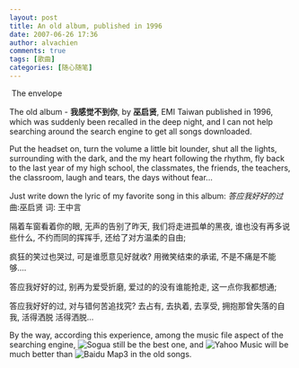 ```yaml
---
layout: post
title: An old album, published in 1996
date: 2007-06-26 17:36
author: alvachien
comments: true
tags: [歌曲]
categories: [随心随笔]
---
```

<img src="http://images.sogua.com/album_pic/source/9/4/3/943211.jpg" alt="" />
The envelope

The old album -  **我感觉不到你**, by **巫启贤**, EMI Taiwan published in 1996, which was suddenly been recalled in the deep night, and I can not help searching around the search engine to get all songs downloaded.
 
Put the headset on, turn the volume a little bit lounder, shut all the lights, surrounding with the dark, and the my heart following the rhythm, fly back to the last year of my high school, the classmates, the friends, the teachers, the classroom, laugh and tears, the days without fear...
 
Just write down the lyric of my favorite song in this album:
*答应我好好的过*
曲:巫启贤 词: 王中言
 
隔着车窗看着你的眼, 无声的告别了昨天,
我们将走进孤单的黑夜, 谁也没有再多说些什么,
不约而同的挥挥手, 还给了对方温柔的自由;
 
疯狂的笑过也哭过, 可是谁愿意见好就收?
用微笑结束的承诺, 不是不痛是不能够....
 
答应我好好的过, 别再为爱受折磨,
爱过的的没有谁能抢走, 这一点你我都想通;
 
答应我好好的过, 对与错何苦追找究?
去占有, 去执着, 去享受, 拥抱那曾失落的自我,
活得洒脱 活得洒脱...
 
By the way, according this experience, among the music file aspect of the searching engine, ![Sogua](http://www.sogua.com/) still be the best one, and ![Yahoo Music](http://music.cn.yahoo.com/) will be much better than ![Baidu Map3](http://mp3.baidu.com/) in the old songs.

